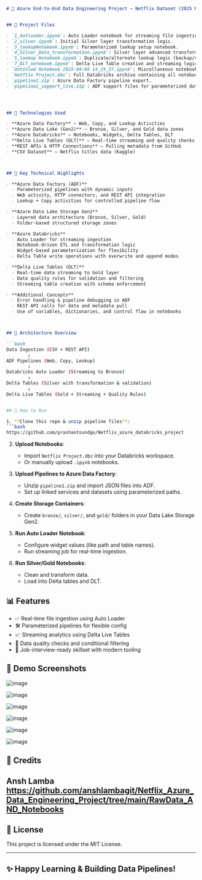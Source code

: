 
```markdown
# 🎥 Azure End-to-End Data Engineering Project — Netflix Dataset (2025 Ready)


## 📁 Project Files

- `1_Autloader.ipynb`: Auto Loader notebook for streaming file ingestion into the Bronze layer.
- `2_silver.ipynb`: Initial Silver layer transformation logic.
- `3_lookupNotebook.ipynb`: Parameterized lookup setup notebook.
- `4_Silver_Data_transformation.ipynb`: Silver layer advanced transformations and cleaning.
- `5_lookup Notebook.ipynb`: Duplicate/alternate lookup logic (backup/variant).
- `7_DLT_notebook.ipynb`: Delta Live Table creation and streaming logic with quality checks.
- `Untitled Notebook 2025-04-08 14_29_57.ipynb`: Miscellaneous notebook for quick testing.
- `Netflix Project.dbc`: Full Databricks archive containing all notebooks (for easy import).
- `pipeline1.zip`: Azure Data Factory pipeline export.
- `pipeline1_support_live.zip`: ADF support files for parameterized data movement.




## 🔧 Technologies Used

- **Azure Data Factory** – Web, Copy, and Lookup Activities
- **Azure Data Lake (Gen2)** – Bronze, Silver, and Gold data zones
- **Azure Databricks** – Notebooks, Widgets, Delta Tables, DLT
- **Delta Live Tables (DLT)** – Real-time streaming and quality checks
- **REST APIs & HTTP Connections** – Pulling metadata from GitHub
- **CSV Dataset** – Netflix titles data (Kaggle)



## 🚀 Key Technical Highlights

- **Azure Data Factory (ADF)**
  - Parameterized pipelines with dynamic inputs
  - Web activity, HTTP connectors, and REST API integration
  - Lookup + Copy activities for controlled pipeline flow

- **Azure Data Lake Storage Gen2**
  - Layered data architecture (Bronze, Silver, Gold)
  - Folder-based structured storage zones

- **Azure Databricks**
  - Auto Loader for streaming ingestion
  - Notebook-driven ETL and transformation logic
  - Widget-based parameterization for flexibility
  - Delta Table write operations with overwrite and append modes

- **Delta Live Tables (DLT)**
  - Real-time data streaming to Gold layer
  - Data quality rules for validation and filtering
  - Streaming table creation with schema enforcement

- **Additional Concepts**
  - Error handling & pipeline debugging in ADF
  - REST API calls for data and metadata pull
  - Use of variables, dictionaries, and control flow in notebooks



## 🧱 Architecture Overview

```bash
Data Ingestion (CSV + REST API)
        ↓
ADF Pipelines (Web, Copy, Lookup)
        ↓
Databricks Auto Loader (Streaming to Bronze)
        ↓
Delta Tables (Silver with transformation & validation)
        ↓
Delta Live Tables (Gold + Streaming + Quality Rules)


## 🚀 How to Run

1. **Clone this repo & unzip pipeline files**:
```bash
https://github.com/prashantsundge/Netflix_azure_databricks_project
```

2. **Upload Notebooks**:
   - Import `Netflix Project.dbc` into your Databricks workspace.
   - Or manually upload `.ipynb` notebooks.

3. **Upload Pipelines to Azure Data Factory**:
   - Unzip `pipeline1.zip` and import JSON files into ADF.
   - Set up linked services and datasets using parameterized paths.

4. **Create Storage Containers**:
   - Create `bronze/`, `silver/`, and `gold/` folders in your Data Lake Storage Gen2.

5. **Run Auto Loader Notebook**:
   - Configure widget values (like path and table names).
   - Run streaming job for real-time ingestion.

6. **Run Silver/Gold Notebooks**:
   - Clean and transform data.
   - Load into Delta tables and DLT.



## 📊 Features

- ✅ Real-time file ingestion using Auto Loader
- 🛠️ Parameterized pipelines for flexible config
- 📈 Streaming analytics using Delta Live Tables
- 🧪 Data quality checks and conditional filtering
- 🧠 Job-interview-ready skillset with modern tooling



## 📸 Demo Screenshots
![image](https://github.com/user-attachments/assets/936af19e-96fb-4fe5-a1bb-dfa1299d4205)

![image](https://github.com/user-attachments/assets/a0417aa1-8933-43a7-84e8-c4d938f1a4eb)

![image](https://github.com/user-attachments/assets/4c284d54-bc8c-413d-97c5-0ff87443e565)

![image](https://github.com/user-attachments/assets/0d0bcfde-d11c-4047-b53f-005aa7ad4a0e)

![image](https://github.com/user-attachments/assets/8ca9ed01-79ca-4d68-9009-40293f9b6217)


![image](https://github.com/user-attachments/assets/721df1fb-af0f-4cf4-a1ca-36cf39a9b1af)


## 🧾 Credits

Ansh Lamba
https://github.com/anshlambagit/Netflix_Azure_Data_Engineering_Project/tree/main/RawData_AND_Notebooks
---

## 📜 License

This project is licensed under the MIT License.

---

## ✨ Happy Learning & Building Data Pipelines!
```

